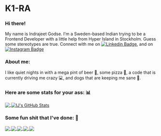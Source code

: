 # K1-RA

### Hi there!

My name is Indrajeet Godse. I'm a Sweden-based Indian trying to be a Frontend Developer with a little help from Hyper Island in Stockholm. Guess some stereotypes are true. Connect with me on [![Linkedin Badge](https://img.shields.io/badge/-LinkedIn-blue?style=rounded-square&logo=Linkedin&logoColor=white&link=https://www.linkedin.com/in/indrajeet-godse-510893162/)](https://www.linkedin.com/in/indrajeet-godse-510893162/), and on
[![Instagram Badge](https://img.shields.io/badge/-Instagram-405DE6?style=rounded-square&logo=instagram&logoColor=white&link=https://www.instagram.com/thelimpinggoldfish/)](https://www.instagram.com/thelimpinggoldfish/)

### About me:

I like quiet nights in with a mega pint of beer 🍺, some pizza 🍕, a code that is currently driving me crazy 💻, and dogs that are keeping me sane 🐶.

### Here are some stats for your ass: 📊

<a href="https://github.com/K1-RA/K1-RA">
  <img align="center" src="https://github-readme-stats.vercel.app/api/top-langs/?username=K1-RA&title_color=ffffff&text_color=c9cacc&icon_color=2bbc8a&bg_color=1d1f21&langs_count=4" />
</a>
<a href="https://github.com/K1-RA/K1-RA">
  <img align="center" src="https://github-readme-stats.vercel.app/api?username=K1-RA&show_icons=true&line_height=27&count_private=true&title_color=ffffff&text_color=c9cacc&icon_color=2bbc8a&bg_color=1d1f21" alt="IJ's GitHub Stats" />
</a>

### Some fun shit that I've done: 👾

<a href="https://github.com/K1-RA/Space-pong">
  <img align="center" src="https://github-readme-stats.vercel.app/api/pin/?username=K1-RA&repo=Space-pong&title_color=ffffff&text_color=c9cacc&icon_color=2bbc8a&bg_color=1d1f21" />
</a>
<a href="https://github.com/K1-RA/Guess-my-number">
  <img align="center" src="https://github-readme-stats.vercel.app/api/pin/?username=K1-RA&repo=Guess-my-number&title_color=ffffff&text_color=c9cacc&icon_color=2bbc8a&bg_color=1d1f21" />
</a>
<a href="https://github.com/K1-RA/pig-game">
  <img align="center" src="https://github-readme-stats.vercel.app/api/pin/?username=K1-RA&repo=pig-game&title_color=ffffff&text_color=c9cacc&icon_color=2bbc8a&bg_color=1d1f21" />
</a>
<a href="https://github.com/K1-RA/moderate-younger-brother-giovani-game">
  <img align="center" src="https://github-readme-stats.vercel.app/api/pin/?username=K1-RA&repo=moderate-younger-brother-giovani-game&title_color=ffffff&text_color=c9cacc&icon_color=2bbc8a&bg_color=1d1f21" />
</a>
<a href="https://github.com/K1-RA/the-white-rabbit">
  <img align="center" src="https://github-readme-stats.vercel.app/api/pin/?username=K1-RA&repo=the-white-rabbit&title_color=ffffff&text_color=c9cacc&icon_color=2bbc8a&bg_color=1d1f21" />
</a>
